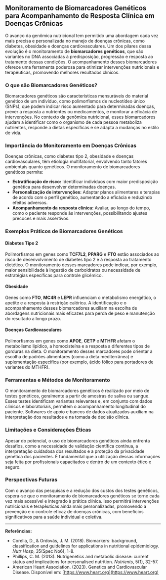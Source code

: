 
## Monitoramento de Biomarcadores Genéticos para Acompanhamento de Resposta Clínica em Doenças Crônicas

O avanço da genômica nutricional tem permitido uma abordagem cada vez mais precisa e personalizada no manejo de doenças crônicas, como diabetes, obesidade e doenças cardiovasculares. Um dos pilares dessa evolução é o monitoramento de **biomarcadores genéticos**, que são variantes no DNA associadas à predisposição, progressão e resposta ao tratamento dessas condições. O acompanhamento desses biomarcadores oferece uma ferramenta poderosa para otimizar intervenções nutricionais e terapêuticas, promovendo melhores resultados clínicos.

### O que são Biomarcadores Genéticos?

Biomarcadores genéticos são características mensuráveis do material genético de um indivíduo, como polimorfismos de nucleotídeo único (SNPs), que podem indicar risco aumentado para determinadas doenças, prever a resposta a nutrientes ou medicamentos, e monitorar a eficácia de intervenções. No contexto da genômica nutricional, esses biomarcadores ajudam a identificar como o organismo de cada pessoa metaboliza nutrientes, responde a dietas específicas e se adapta a mudanças no estilo de vida.

### Importância do Monitoramento em Doenças Crônicas

Doenças crônicas, como diabetes tipo 2, obesidade e doenças cardiovasculares, têm etiologia multifatorial, envolvendo tanto fatores ambientais quanto genéticos. O monitoramento de biomarcadores genéticos permite:

- **Estratificação de risco:** Identificar indivíduos com maior predisposição genética para desenvolver determinadas doenças.
- **Personalização de intervenções:** Adaptar planos alimentares e terapias de acordo com o perfil genético, aumentando a eficácia e reduzindo efeitos adversos.
- **Acompanhamento da resposta clínica:** Avaliar, ao longo do tempo, como o paciente responde às intervenções, possibilitando ajustes precoces e mais assertivos.

### Exemplos Práticos de Biomarcadores Genéticos

#### Diabetes Tipo 2

Polimorfismos em genes como **TCF7L2**, **PPARG** e **FTO** estão associados ao risco de desenvolvimento de diabetes tipo 2 e à resposta ao tratamento dietético. O monitoramento desses marcadores pode indicar, por exemplo, maior sensibilidade à ingestão de carboidratos ou necessidade de estratégias específicas para controle glicêmico.

#### Obesidade

Genes como **FTO**, **MC4R** e **LEPR** influenciam o metabolismo energético, o apetite e a resposta à restrição calórica. A identificação e o acompanhamento desses biomarcadores auxiliam na escolha de abordagens nutricionais mais eficazes para perda de peso e manutenção do resultado a longo prazo.

#### Doenças Cardiovasculares

Polimorfismos em genes como **APOE**, **CETP** e **MTHFR** afetam o metabolismo lipídico, a homocisteína e a resposta a diferentes tipos de gorduras na dieta. O monitoramento desses marcadores pode orientar a escolha de padrões alimentares (como a dieta mediterrânea) e suplementação específica (por exemplo, ácido fólico para portadores de variantes do MTHFR).

### Ferramentas e Métodos de Monitoramento

O monitoramento de biomarcadores genéticos é realizado por meio de testes genéticos, geralmente a partir de amostras de saliva ou sangue. Esses testes identificam variantes relevantes e, em conjunto com dados clínicos e laboratoriais, permitem o acompanhamento longitudinal do paciente. Softwares de apoio e bancos de dados atualizados auxiliam na interpretação dos resultados e na tomada de decisão clínica.

### Limitações e Considerações Éticas

Apesar do potencial, o uso de biomarcadores genéticos ainda enfrenta desafios, como a necessidade de validação científica contínua, a interpretação cuidadosa dos resultados e a proteção da privacidade genética dos pacientes. É fundamental que a utilização dessas informações seja feita por profissionais capacitados e dentro de um contexto ético e seguro.

### Perspectivas Futuras

Com o avanço das pesquisas e a redução dos custos dos testes genéticos, espera-se que o monitoramento de biomarcadores genéticos se torne cada vez mais acessível e integrado à prática clínica. Isso permitirá intervenções nutricionais e terapêuticas ainda mais personalizadas, promovendo a prevenção e o controle eficaz de doenças crônicas, com benefícios significativos para a saúde individual e coletiva.

---

**Referências:**

- Corella, D., & Ordovás, J. M. (2018). Biomarkers: background, classification and guidelines for applications in nutritional epidemiology. *Nutr Hosp*, 35(Spec No6), 1-8.
- Phillips, C. M. (2013). Nutrigenetics and metabolic disease: current status and implications for personalised nutrition. *Nutrients*, 5(1), 32-57.
- American Heart Association. (2023). Genetics and Cardiovascular Disease. Disponível em: [https://www.heart.org](https://www.heart.org)
```
